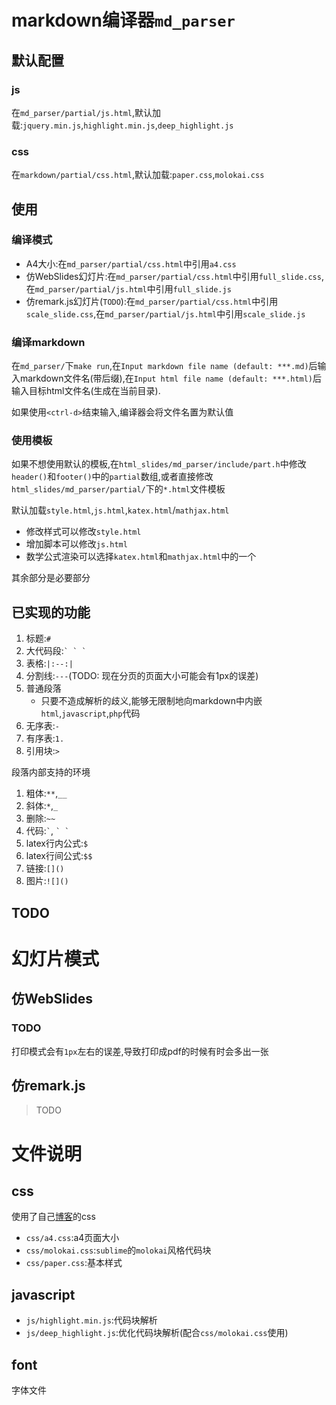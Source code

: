 # markdown编译器`md_parser`

## 默认配置

### js

在`md_parser/partial/js.html`,默认加载:`jquery.min.js`,`highlight.min.js`,`deep_highlight.js`

### css

在`markdown/partial/css.html`,默认加载:`paper.css`,`molokai.css`

## 使用

### 编译模式

- A4大小:在`md_parser/partial/css.html`中引用`a4.css`
- 仿WebSlides幻灯片:在`md_parser/partial/css.html`中引用`full_slide.css`,在`md_parser/partial/js.html`中引用`full_slide.js`
- 仿remark.js幻灯片(`TODO`):在`md_parser/partial/css.html`中引用`scale_slide.css`,在`md_parser/partial/js.html`中引用`scale_slide.js`

### 编译markdown

在`md_parser/`下`make run`,在`Input markdown file name (default: ***.md)`后输入markdown文件名(带后缀),在`Input html file name (default: ***.html)`后输入目标html文件名(生成在当前目录).

如果使用`<ctrl-d>`结束输入,编译器会将文件名置为默认值

### 使用模板

如果不想使用默认的模板,在`html_slides/md_parser/include/part.h`中修改`header()`和`footer()`中的`partial`数组,或者直接修改`html_slides/md_parser/partial/`下的`*.html`文件模板

默认加载`style.html`,`js.html`,`katex.html`/`mathjax.html`

 - 修改样式可以修改`style.html`
 - 增加脚本可以修改`js.html`
 - 数学公式渲染可以选择`katex.html`和`mathjax.html`中的一个

其余部分是必要部分

## 已实现的功能

1. 标题:`#`
2. 大代码段:`` ` ` `  ``
3. 表格:`|:--:|`
4. 分割线:`---`(TODO: 现在分页的页面大小可能会有1px的误差)
5. 普通段落
    - 只要不造成解析的歧义,能够无限制地向markdown中内嵌`html`,`javascript`,`php`代码
6. 无序表:`-`
7. 有序表:`1.`
8. 引用块:`>`

段落内部支持的环境

1. 粗体:`**`,`__`
2. 斜体:`*`,`_`
3. 删除:`~~`
4. 代码:`` ` ``, `` ` ` ``
5. latex行内公式:`$`
6. latex行间公式:`$$`
7. 链接:`[]()`
8. 图片:`![]()`

## TODO

# 幻灯片模式

## 仿WebSlides

### TODO

打印模式会有`1px`左右的误差,导致打印成pdf的时候有时会多出一张

## 仿remark.js

> TODO

# 文件说明

## css

使用了自己[博客](https://niabie.github.io)的css

- `css/a4.css`:a4页面大小
- `css/molokai.css`:`sublime`的`molokai`风格代码块
- `css/paper.css`:基本样式

## javascript

- `js/highlight.min.js`:代码块解析
- `js/deep_highlight.js`:优化代码块解析(配合`css/molokai.css`使用)

## font

字体文件

